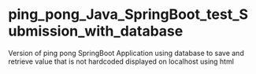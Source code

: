 # ping_pong_Java_SpringBoot_test_Submission_with_database

Version of ping pong SpringBoot Application using database to save and retrieve value that is not hardcoded displayed on localhost using html 
